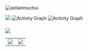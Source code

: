 
  
<p align="left"> <img src="https://komarev.com/ghpvc/?username=edgar-sila&label=Profile%20views&color=0e75b6&style=flat" alt="astianmuchui" /> </p>

![](https://github-profile-trophy.vercel.app/?username=edgar-sila&theme=merko&no-frame=true&no-bg=true&margin-w=3)
![Activity Graph](https://activity-graph.herokuapp.com/graph?username=edgar-sila&theme=github&hide_border=true&bg_color=0030a&area_color=1f6fea&line=2fa4e7&point=fff000&color=2fa4e7&hide_border=true)
![Activity Graph](https://activity-graph.herokuapp.com/graph?username=&theme=github&hide_border=true&bg_color=0030a&area_color=1f6fea&line=2fa4e7&point=fff000&color=2fa4e7&hide_border=true)


##### 


   <div><img src="https://github-readme-streak-stats.herokuapp.com/?user=edgar-sila&theme=tokyonight&hide_border=true" /></div>
 <table>
  <tr>

   <td><img src="https://github-readme-stats.vercel.app/api?username=edgar-sila&show_icons=true&theme=tokyonight&hide_border=true" /></td>
    <td><img src="https://github-readme-stats.vercel.app/api/top-langs/?username=edgar-sila&layout=compact&theme=tokyonight&langs_count=12&hide_border=true)](https://github.com/edgar-sila/github-readme-stats"/></td>
   
  </tr>
</table>
  
    


 

